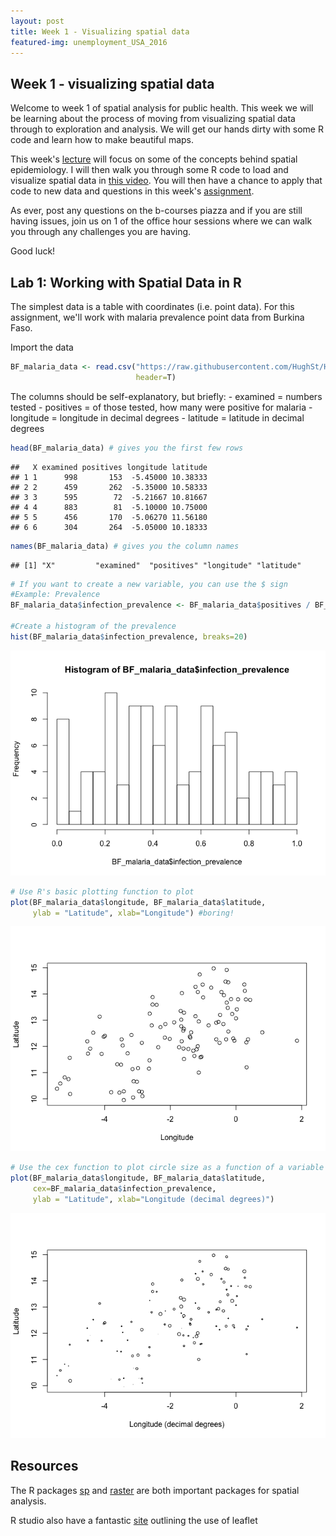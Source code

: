 ```yaml
---
layout: post
title: Week 1 - Visualizing spatial data
featured-img: unemployment_USA_2016
---
```


Week 1 - visualizing spatial data
---------------------------------

Welcome to week 1 of spatial analysis for public health. This week we will be learning about the process of moving from visualizing spatial data through to exploration and analysis. We will get our hands dirty with some R code and learn how to make beautiful maps.

This week's [lecture]() will focus on some of the concepts behind spatial epidemiology. I will then walk you through some R code to load and visualize spatial data in [this video](). You will then have a chance to apply that code to new data and questions in this week's [assignment]().

As ever, post any questions on the b-courses piazza and if you are still having issues, join us on 1 of the office hour sessions where we can walk you through any challenges you are having.

Good luck!


Lab 1: Working with Spatial Data in R
-------------------------------------

The simplest data is a table with coordinates (i.e. point data). For this assignment, we'll work with malaria prevalence point data from Burkina Faso.

Import the data

``` r
BF_malaria_data <- read.csv("https://raw.githubusercontent.com/HughSt/HughSt.github.io/master/course_materials/week1/Lab_files/Data/BF_malaria_data.csv",
                            header=T)
```

The columns should be self-explanatory, but briefly: - examined = numbers tested - positives = of those tested, how many were positive for malaria - longitude = longitude in decimal degrees - latitude = latitude in decimal degrees

``` r
head(BF_malaria_data) # gives you the first few rows
```

    ##   X examined positives longitude latitude
    ## 1 1      998       153  -5.45000 10.38333
    ## 2 2      459       262  -5.35000 10.58333
    ## 3 3      595        72  -5.21667 10.81667
    ## 4 4      883        81  -5.10000 10.75000
    ## 5 5      456       170  -5.06270 11.56180
    ## 6 6      304       264  -5.05000 10.18333

``` r
names(BF_malaria_data) # gives you the column names
```

    ## [1] "X"         "examined"  "positives" "longitude" "latitude"

``` r
# If you want to create a new variable, you can use the $ sign
#Example: Prevalence
BF_malaria_data$infection_prevalence <- BF_malaria_data$positives / BF_malaria_data$examined

#Create a histogram of the prevalence
hist(BF_malaria_data$infection_prevalence, breaks=20)
```

![](lab1_md_files/figure-markdown_github/unnamed-chunk-3-1.png)

``` r
# Use R's basic plotting function to plot 
plot(BF_malaria_data$longitude, BF_malaria_data$latitude,
     ylab = "Latitude", xlab="Longitude") #boring!
```

![](lab1_md_files/figure-markdown_github/unnamed-chunk-3-2.png)

``` r
# Use the cex function to plot circle size as a function of a variable
plot(BF_malaria_data$longitude, BF_malaria_data$latitude, 
     cex=BF_malaria_data$infection_prevalence,
     ylab = "Latitude", xlab="Longitude (decimal degrees)")
```

![](lab1_md_files/figure-markdown_github/unnamed-chunk-3-3.png)


Resources
---------

The R packages [sp](https://cran.r-project.org/web/packages/sp/index.html) and [raster](https://cran.r-project.org/web/packages/raster/index.html) are both important packages for spatial analysis.

R studio also have a fantastic [site](https://rstudio.github.io/leaflet/) outlining the use of leaflet


